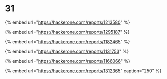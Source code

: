 # 31

{% embed url="https://hackerone.com/reports/1213580" %}

{% embed url="https://hackerone.com/reports/1295187" %}

{% embed url="https://hackerone.com/reports/1182465" %}

{% embed url="https://hackerone.com/reports/1131753" %}

{% embed url="https://hackerone.com/reports/1166066" %}

{% embed url="https://hackerone.com/reports/1312365" caption="250" %}




